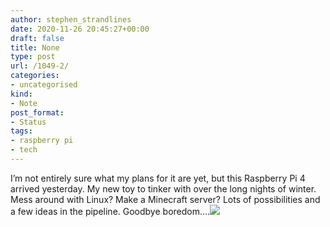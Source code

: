 ```yaml
---
author: stephen_strandlines
date: 2020-11-26 20:45:27+00:00
draft: false
title: None
type: post
url: /1049-2/
categories:
- uncategorised
kind:
- Note
post_format:
- Status
tags:
- raspberry pi
- tech
---
```


I’m not entirely sure what my plans for it are yet, but this Raspberry Pi 4 arrived yesterday. My new toy to tinker with over the long nights of winter. Mess around with Linux? Make a Minecraft server? Lots of possibilities and a few ideas in the pipeline. Goodbye boredom….![](https://www.dropbox.com/s/rosfyt99w86g7pb/IMG_4201-3.jpeg?raw=1)


